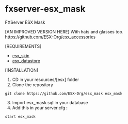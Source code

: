 # fxserver-esx_mask
FXServer ESX Mask

[AN IMPROVED VERSION HERE]
With hats and glasses too.
https://github.com/ESX-Org/esx_accessories

[REQUIREMENTS]

- [esx_skin](https://github.com/ESX-Org/esx_skin)
- [esx_datastore](https://github.com/ESX-Org/esx_datastore)

[INSTALLATION]

1) CD in your resources/[esx] folder
2) Clone the repository
```
git clone https://github.com/ESX-Org/esx_mask esx_mask
```
3) Import esx_mask.sql in your database
4) Add this in your server.cfg :

```
start esx_mask
```
